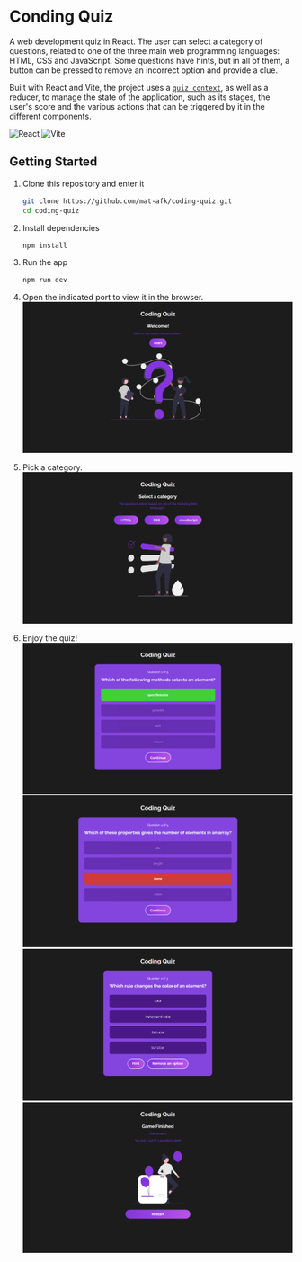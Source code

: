 # Conding Quiz

A web development quiz in React. The user can select a category of questions, related to one of the three main web programming languages: HTML, CSS and JavaScript. Some questions have hints, but in all of them, a button can be pressed to remove an incorrect option and provide a clue.

Built with React and Vite, the project uses a [`quiz context`](https://github.com/mat-afk/coding-quiz/blob/main/src/context/quiz.jsx), as well as a reducer, to manage the state of the application, such as its stages, the user's score and the various actions that can be triggered by it in the different components.

![React](https://img.shields.io/badge/react-61DAFB?style=for-the-badge&logo=react&logoColor=white)
![Vite](https://img.shields.io/badge/vite-%23646CFF.svg?style=for-the-badge&logo=vite&logoColor=white)

## Getting Started

1. Clone this repository and enter it
   ```sh
   git clone https://github.com/mat-afk/coding-quiz.git
   cd coding-quiz
   ```
2. Install dependencies

   ```sh
   npm install
   ```

3. Run the app

   ```sh
   npm run dev
   ```

4. Open the indicated port to view it in the browser.
   ![Starting](public/image.png)

5. Pick a category.
   ![Category selection](public/image-1.png)

6. Enjoy the quiz!
   ![Coding quiz](public/image-2.png)
   ![Coding quiz](public/image-3.png)
   ![Coding quiz](public/image-4.png)
   ![Score](public/image-5.png)
